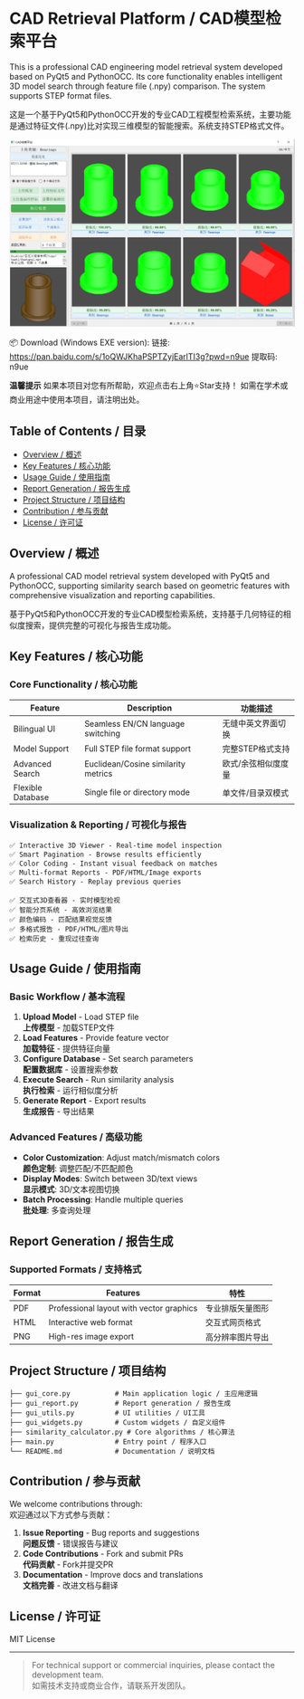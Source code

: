 # CAD Retrieval Platform / CAD模型检索平台

This is a professional CAD engineering model retrieval system developed based on PyQt5 and PythonOCC. Its core functionality enables intelligent 3D model search through feature file (.npy) comparison. The system supports STEP format files.

这是一个基于PyQt5和PythonOCC开发的专业CAD工程模型检索系统，主要功能是通过特征文件(.npy)比对实现三维模型的智能搜索。系统支持STEP格式文件。

![image-20250701095628547](https://github.com/BrepMaster/CAD-Retrieval-Platform/raw/main/1.png)

📦 Download (Windows EXE version):
链接: https://pan.baidu.com/s/1oQWJKhaPSPTZyjEarlTI3g?pwd=n9ue 
提取码: n9ue

**温馨提示**
如果本项目对您有所帮助，欢迎点击右上角⭐Star支持！
如需在学术或商业用途中使用本项目，请注明出处。

## Table of Contents / 目录

- [Overview / 概述](#overview--概述)
- [Key Features / 核心功能](#key-features--核心功能)  
- [Usage Guide / 使用指南](#usage-guide--使用指南)
- [Report Generation / 报告生成](#report-generation--报告生成)
- [Project Structure / 项目结构](#project-structure--项目结构)
- [Contribution / 参与贡献](#contribution--参与贡献)
- [License / 许可证](#license--许可证)

## Overview / 概述

A professional CAD model retrieval system developed with PyQt5 and PythonOCC, supporting similarity search based on geometric features with comprehensive visualization and reporting capabilities.

基于PyQt5和PythonOCC开发的专业CAD模型检索系统，支持基于几何特征的相似度搜索，提供完整的可视化与报告生成功能。

## Key Features / 核心功能

### Core Functionality / 核心功能

| Feature           | Description                         | 功能描述            |
| ----------------- | ----------------------------------- | ------------------- |
| Bilingual UI      | Seamless EN/CN language switching   | 无缝中英文界面切换  |
| Model Support     | Full STEP file format support       | 完整STEP格式支持    |
| Advanced Search   | Euclidean/Cosine similarity metrics | 欧式/余弦相似度度量 |
| Flexible Database | Single file or directory mode       | 单文件/目录双模式   |

### Visualization & Reporting / 可视化与报告

```text
✅ Interactive 3D Viewer - Real-time model inspection
✅ Smart Pagination - Browse results efficiently  
✅ Color Coding - Instant visual feedback on matches
✅ Multi-format Reports - PDF/HTML/Image exports
✅ Search History - Replay previous queries

✅ 交互式3D查看器 - 实时模型检视
✅ 智能分页系统 - 高效浏览结果
✅ 颜色编码 - 匹配结果视觉反馈
✅ 多格式报告 - PDF/HTML/图片导出
✅ 检索历史 - 重现过往查询
```

## Usage Guide / 使用指南

### Basic Workflow / 基本流程

1. **Upload Model** - Load STEP file  
   **上传模型** - 加载STEP文件
2. **Load Features** - Provide feature vector  
   **加载特征** - 提供特征向量
3. **Configure Database** - Set search parameters  
   **配置数据库** - 设置搜索参数
4. **Execute Search** - Run similarity analysis  
   **执行检索** - 运行相似度分析
5. **Generate Report** - Export results  
   **生成报告** - 导出结果

### Advanced Features / 高级功能

- **Color Customization**: Adjust match/mismatch colors  
  **颜色定制**: 调整匹配/不匹配颜色
- **Display Modes**: Switch between 3D/text views  
  **显示模式**: 3D/文本视图切换
- **Batch Processing**: Handle multiple queries  
  **批处理**: 多查询处理

## Report Generation / 报告生成

### Supported Formats / 支持格式

| Format | Features                                 | 特性             |
| ------ | ---------------------------------------- | ---------------- |
| PDF    | Professional layout with vector graphics | 专业排版矢量图形 |
| HTML   | Interactive web format                   | 交互式网页格式   |
| PNG    | High-res image export                    | 高分辨率图片导出 |

## Project Structure / 项目结构

```
├── gui_core.py           # Main application logic / 主应用逻辑
├── gui_report.py         # Report generation / 报告生成
├── gui_utils.py          # UI utilities / UI工具
├── gui_widgets.py        # Custom widgets / 自定义组件
├── similarity_calculator.py # Core algorithms / 核心算法
├── main.py               # Entry point / 程序入口
└── README.md             # Documentation / 说明文档
```

## Contribution / 参与贡献

We welcome contributions through:  
欢迎通过以下方式参与贡献：

1. **Issue Reporting** - Bug reports and suggestions  
   **问题反馈** - 错误报告与建议
2. **Code Contributions** - Fork and submit PRs  
   **代码贡献** - Fork并提交PR
3. **Documentation** - Improve docs and translations  
   **文档完善** - 改进文档与翻译

## License / 许可证

MIT License

---

> For technical support or commercial inquiries, please contact the development team.  
> 如需技术支持或商业合作，请联系开发团队。

